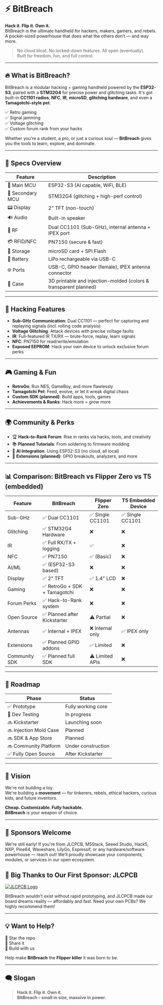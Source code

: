 # ⚡ BitBreach  
**Hack it. Flip it. Own it.**  
BitBreach is the ultimate handheld for hackers, makers, gamers, and rebels.  
A pocket-sized powerhouse that does what the others don’t — and way more.  

> No cloud bloat. No locked-down features. All open (eventually).  
> Built for freedom, fun, and full control.

---

## 🔥 What is BitBreach?

BitBreach is a modular hacking + gaming handheld powered by the **ESP32-S3**, paired with a **STM32G4** for precise power and glitching tasks. It's got built-in **CC1101 radios**, **NFC**, **IR**, **microSD**, **glitching hardware**, and even a **Tamagotchi-style pet**.

✅ Retro gaming  
✅ Signal jamming  
✅ Voltage glitching  
✅ Custom forum rank from your hacks  

Whether you're a student, a pro, or just a curious soul — **BitBreach** gives you the tools to learn, explore, and dominate.

---

## 💾 Specs Overview

| Feature             | Description                                              |
|---------------------|----------------------------------------------------------|
| 🔌 Main MCU         | ESP32-S3 (AI capable, WiFi, BLE)                         |
| 🔧 Secondary MCU    | STM32G4 (glitching + high-perf control)                 |
| 📟 Display          | 2" TFT (non-touch)                                      |
| 🔊 Audio            | Built-in speaker                                        |
| 📡 RF               | Dual CC1101 (Sub-GHz), internal antenna + IPEX port     |
| 💳 RFID/NFC         | PN7150 (secure & fast)                   |
| 📀 Storage          | microSD card + SPI Flash                                |
| 🔋 Battery          | LiPo rechargeable via USB-C                             |
| 🌐 Ports            | USB-C, GPIO header (female), IPEX antenna connector     |
| 🌈 Case             | 3D printable and injection-molded (colors & transparent planned) |

---

## 🚀 Hacking Features

- **Sub-GHz Communication**: Dual CC1101 — perfect for capturing and replaying signals (incl. rolling code analysis)
- **Voltage Glitching**: Attack devices with precise voltage faults
- **IR**: Full-featured IR TX/RX — brute-force, replay, learn signals
- **NFC**: PN7150 for read/write/emulation
- **Exposed EEPROM**: Hack your own device to unlock exclusive forum perks

---

## 🎮 Gaming & Fun

- **RetroGo**: Run NES, GameBoy, and more flawlessly  
- **Tamagotchi Pet**: Feed, evolve, or let it wreak digital chaos  
- **Custom SDK (planned)**: Build apps, tools, games  
- **Achievements & Ranks**: Hack more = grow more  

---

## 🌍 Community & Perks

- 🏆 **Hack-to-Rank Forum**: Rise in ranks via hacks, tools, and creativity  
- 📚 **Planned Tutorials**: From soldering to firmware modding  
- 🧠 **AI Integration**: Using ESP32-S3 (no cloud, all local)  
- 🧰 **Extensions (planned)**: GPIO breakouts, analyzers, and more  

---

## 📊 Comparison: BitBreach vs Flipper Zero vs T5 (embedded)

| Feature                 | BitBreach                 | Flipper Zero          | T5 Embedded Device      |
|-------------------------|---------------------------|------------------------|--------------------------|
| Sub-GHz                 | ✅ Dual CC1101             | ✅ Single CC1101       | ✅ Single CC1101         |
| Glitching               | ✅ STM32G4 Hardware        | ❌                     | ❌                       |
| IR                      | ✅ Full RX/TX + logging    | ✅                     | ❌                       |
| NFC                     | ✅ PN7150                  | ✅ (Basic)             | ❌                       |
| AI/ML                   | ✅ (ESP32-S3 based)        | ❌                     | ❌                       |
| Display                 | ✅ 2" TFT                  | ✅ 1.4" LCD            | ❌                       |
| Gaming                  | ✅ RetroGo + SDK + Tamagotchi | ❌                 | ❌                       |
| Forum Perks             | ✅ Hack-to-Rank system     | ❌                     | ❌                       |
| Open Source             | ✅ Planned after Kickstarter | ⚠️ Partial            | ❌                       |
| Antennas                | ✅ Internal + IPEX         | ❌ Internal only       | ✅ IPEX only             |
| Extensions              | ✅ Planned GPIO addons     | ✅ Limited             | ❌                       |
| Community SDK           | ✅ Planned full SDK        | ⚠️ Limited APIs        | ❌                       |

---

## 🧪 Roadmap

| Phase                     | Status               |
|--------------------------|----------------------|
| ✅ Prototype             | Fully working core   |
| 🧪 Dev Testing          | In progress          |
| 🔜 Kickstarter          | Launching soon       |
| 🔜 Injection Mold Case  | Planned              |
| 🔜 SDK & App Store      | Planned              |
| 🔜 Community Platform   | Under construction   |
| ✅ Fully Open Source    | After Kickstarter    |

---

## 🎯 Vision

We're not building a toy.  
We're building a **movement** — for tinkerers, rebels, ethical hackers, curious kids, and future inventors.

**Cheap. Customizable. Fully hackable.**  
**BitBreach** is your weapon of choice.

---

## 🤝 Sponsors Welcome

We're still early!
If you're from JLCPCB, M5Stack, Seeed Studio, Hack5, NXP, Pine64, Waveshare, LilyGo, Espressif, or any hardware/software powerhouse — reach out!
We’ll proudly showcase your components, modules, or services in our open ecosystem.

## 💚 Big Thanks to Our First Sponsor: JLCPCB

[![JLCPCB Logo]([https://jlcpcb.com/static/img/logo/jlcpcb-logo.svg)](https://jlcpcb.com](https://naft.space/wordpress/wp-content/uploads/2022/10/JLCPCB-logo-300x157.png))

BitBreach wouldn’t exist without rapid prototyping, and JLCPCB made our board dreams reality — affordably and fast.
Need your own PCBs? We highly recommend them!

---

## 💡 Want to Help?

🌟 Star the repo  
🔗 Share it  
💪 Build with us  

Help make **BitBreach** the **Flipper killer** it was born to be.

---

## 🗨️ Slogan

> **Hack it. Flip it. Own it.**  
> **BitBreach – small in size, massive in power.**
